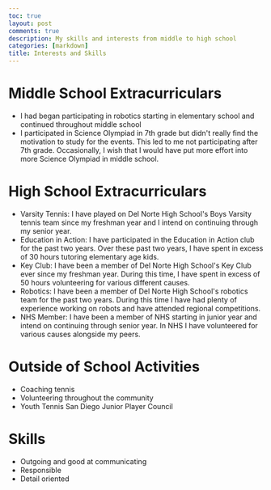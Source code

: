 ```yaml
---
toc: true
layout: post
comments: true
description: My skills and interests from middle to high school
categories: [markdown]
title: Interests and Skills
---
```


# Middle School Extracurriculars
* I had began participating in robotics starting in elementary school and continued throughout middle school
* I participated in Science Olympiad in 7th grade but didn't really find the motivation to study for the events. This led to me not participating after 7th grade. Occasionally, I wish that I would have put more effort into more Science Olympiad in middle school.

# High School Extracurriculars
* Varsity Tennis: I have played on Del Norte High School's Boys Varsity tennis team since my freshman year and I intend on continuing through my senior year.
* Education in Action: I have participated in the Education in Action club for the past two years. Over these past two years, I have spent in excess of 30 hours tutoring elementary age kids.
* Key Club: I have been a member of Del Norte High School's Key Club ever since my freshman year. During this time, I have spent in excess of 50 hours volunteering for various different causes.
* Robotics: I have been a member of Del Norte High School's robotics team for the past two years. During this time I have had plenty of experience working on robots and have attended regional competitions.
* NHS Member: I have been a member of NHS starting in junior year and intend on continuing through senior year. In NHS I have volunteered for various causes alongside my peers.


# Outside of School Activities
* Coaching tennis
* Volunteering throughout the community
* Youth Tennis San Diego Junior Player Council

# Skills
* Outgoing and good at communicating
* Responsible
* Detail oriented

